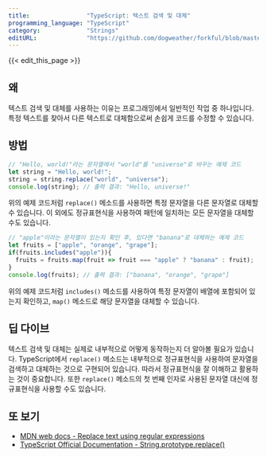 ```yaml
---
title:                "TypeScript: 텍스트 검색 및 대체"
programming_language: "TypeScript"
category:             "Strings"
editURL:              "https://github.com/dogweather/forkful/blob/master/content/ko/typescript/searching-and-replacing-text.md"
---
```


{{< edit_this_page >}}

## 왜

텍스트 검색 및 대체를 사용하는 이유는 프로그래밍에서 일반적인 작업 중 하나입니다. 특정 텍스트를 찾아서 다른 텍스트로 대체함으로써 손쉽게 코드를 수정할 수 있습니다.

## 방법

```TypeScript
// "Hello, world!"라는 문자열에서 "world"를 "universe"로 바꾸는 예제 코드
let string = "Hello, world!";
string = string.replace("world", "universe");
console.log(string); // 출력 결과: "Hello, universe!"
```

위의 예제 코드처럼 `replace()` 메소드를 사용하면 특정 문자열을 다른 문자열로 대체할 수 있습니다. 이 외에도 정규표현식을 사용하여 패턴에 일치하는 모든 문자열을 대체할 수도 있습니다. 

```TypeScript
// "apple"이라는 문자열이 있는지 확인 후, 있다면 "banana"로 대체하는 예제 코드
let fruits = ["apple", "orange", "grape"];
if(fruits.includes("apple")){
  fruits = fruits.map(fruit => fruit === "apple" ? "banana" : fruit);
}
console.log(fruits); // 출력 결과: ["banana", "orange", "grape"]
```

위의 예제 코드처럼 `includes()` 메소드를 사용하여 특정 문자열이 배열에 포함되어 있는지 확인하고, `map()` 메소드로 해당 문자열을 대체할 수 있습니다. 

## 딥 다이브

텍스트 검색 및 대체는 실제로 내부적으로 어떻게 동작하는지 더 알아볼 필요가 있습니다. TypeScript에서 `replace()` 메소드는 내부적으로 정규표현식을 사용하여 문자열을 검색하고 대체하는 것으로 구현되어 있습니다. 따라서 정규표현식을 잘 이해하고 활용하는 것이 중요합니다. 또한 `replace()` 메소드의 첫 번째 인자로 사용된 문자열 대신에 정규표현식을 사용할 수도 있습니다.

## 또 보기

- [MDN web docs - Replace text using regular expressions](https://developer.mozilla.org/en-US/docs/Web/JavaScript/Guide/Regular_Expressions#Replacing_text_using_regular_expressions)
- [TypeScript Official Documentation - String.prototype.replace()](https://www.typescriptlang.org/docs/handbook/release-notes/typescript-2-4.html#the-stringprototypereplace-all-overload)